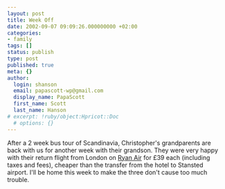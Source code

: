 ```yaml
---
layout: post
title: Week Off
date: 2002-09-07 09:09:26.000000000 +02:00
categories:
- family
tags: []
status: publish
type: post
published: true
meta: {}
author:
  login: shanson
  email: papascott-wp@gmail.com
  display_name: PapaScott
  first_name: Scott
  last_name: Hanson
# excerpt: !ruby/object:Hpricot::Doc
  # options: {}
---
```

<p>After a 2 week bus tour of Scandinavia, Christopher's grandparents are back with us for another week with their grandson. They were very happy with their return flight from London on <a href="">Ryan Air</a> for &pound;39 each (including taxes and fees), cheaper than the transfer from the hotel to Stansted airport. I'll be home this week to make the three don't cause too much trouble.</p>
